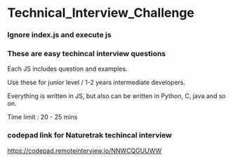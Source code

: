 # Technical_Interview_Challenge

### Ignore index.js and execute js 
### These are easy techincal interview questions
 Each JS includes question and examples.
 
 Use these for junior level / 1-2 years intermediate developers.
 
 Everything is written in JS, but also can be written in Python, C, java and so on.
 
 Time limit : 20 - 25 mins
 
 ### codepad link for Naturetrak techincal interview
 https://codepad.remoteinterview.io/NNWCQGUUWW
